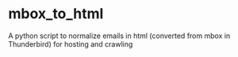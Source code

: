 # mbox_to_html
A python script to normalize emails in html (converted from mbox in Thunderbird) for hosting and crawling
